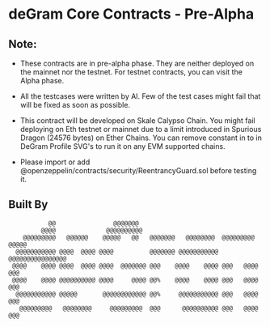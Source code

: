 # deGram Core Contracts - Pre-Alpha

## Note: 

* These contracts are in pre-alpha phase. They are neither deployed on the mainnet nor the testnet. For testnet contracts, you can visit the Alpha phase.

* All the testcases were written by AI. Few of the test cases might fail that will be fixed as soon as possible. 

* This contract will be developed on Skale Calypso Chain. You might fail deploying on Eth testnet or mainnet due to a limit introduced in Spurious Dragon (24576 bytes) on Ether Chains. You can remove constant in to in DeGram Profile SVG's to run it on any EVM supported chains.

* Please import or add @openzeppelin/contracts/security/ReentrancyGuard.sol before testing it. 

## Built By

```                                                                                                                                                      
           @@                @@@@@@@                                      
         @@@@              @@@@@@@@@@                                   
    @@@@@@@@@   @@@@@@    @@@@@   @@   @@@@@@@   @@@@@@@@  @@@@@@@@@ @@@@@  
  @@@@@@@@@@@ @@@@  @@@@ @@@@          @@@@@@@ @@@@@@@@@@@ @@@@@@@@@@@@@@@@ 
 @@@@    @@@@ @@@@  @@@@ @@@@  @@@@@@@ @@@    @@@@    @@@@ @@@   @@@@   @@@ 
 @@@@    @@@@ @@@@@@@@@@ @@@@     @@@@ @@%    @@@@    @@@@ @@@   @@@@   @@@ 
  @@@@@@@@@@@ @@@@@       @@@@@@@@@@@@ @@%     @@@@@@@@@@@ @@@   @@@@   @@@ 
   @@@@@@@@@   @@@@@@@@     @@@@@@@@@  @@@      @@@@@@@@@@ @@@   @@@@   @@@ 
                                                                               
```
